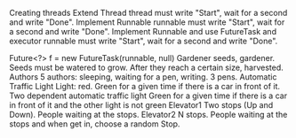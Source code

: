 Creating threads
Extend Thread
  thread must write "Start", wait for a second and write "Done".
Implement Runnable
  runnable must write "Start", wait for a second and write "Done".
Implement Runnable and use FutureTask and executor
  runnable must write "Start", wait for a second and write "Done".
  
  Future<?> f = new FutureTask<Void>(runnable, null)
Gardener
  seeds, gardener. Seeds must be watered to grow. After they reach a certain size, harvested.
Authors
  5 authors: sleeping, waiting for a pen, writing. 3 pens.
Automatic Traffic Light
  Light: red. Green for a given time if there is a car in front of it.
Two dependent automatic traffic light
  Green for a given time if there is a car in front of it and the other light is not green
Elevator1
  Two stops (Up and Down). People waiting at the stops.
Elevator2
  N stops. People waiting at the stops and when get in, choose a random Stop.
